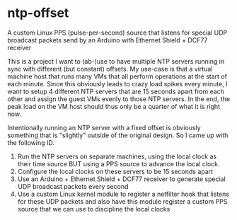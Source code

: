 # ntp-offset
A custom Linux PPS (pulse-per-second) source that listens for special UDP broadcast packets send by an Arduino with Ethernet Shield + DCF77 receiver

This is a project I want to (ab-)use to have multiple NTP servers running in sync with different (but constant) offsets. My use-case is that a virtual machine host that runs many VMs that all perform operations at the start of each minute. Since this obviously leads to crazy load spikes every minute, I want to setup 4 different NTP servers that are 15 seconds apart from each other and assign the guest VMs evenly to those NTP servers. In the end, the peak load on the VM host should thus only be a quarter of what it is right now.

Intentionally running an NTP server with a fixed offset is obviously something that is "slightly" outside of the original design. So I came up with the following ID.

1. Run the NTP servers on separate machines, using the local clock as their time source BUT using a PPS source to advance the local clock.
2. Configure the local clocks on these servers to be 15 seconds apart
3. Use an Arduino + Ethernet Shield + DCF77 receiver to generate special UDP broadcast packets every second
4. Use a custom Linux kernel module to register a netfilter hook that listens for these UDP packets and also have this module register a custom PPS source that we can use to discipline the local clocks
